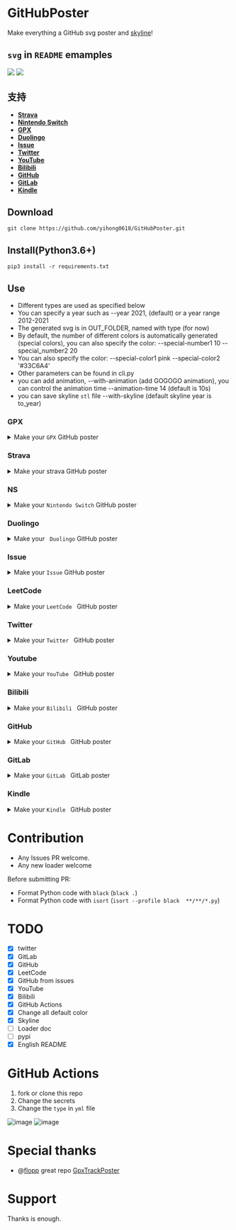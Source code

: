 # GitHubPoster
Make everything a GitHub svg poster and [skyline](https://skyline.github.com/)!

##  `svg` in `README` emamples 

![](https://github.com/yihong0618/GitHubPoster/blob/main/examples/twitter.svg)
![](https://github.com/yihong0618/GitHubPoster/blob/main/examples/shanbay.svg)

## 支持
- **[Strava](#strava)**
- **[Nintendo Switch](#ns)**
- **[GPX](#GPX)**
- **[Duolingo](#duolingo)**
- **[Issue](#Issue)**
- **[Twitter](#Twitter)**
- **[YouTube](#Youtube)**
- **[Bilibili](#Bilibili)**
- **[GitHub](#GitHub)**
- **[GitLab](#GitLab)**
- **[Kindle](#Kindle)**

## Download
```
git clone https://github.com/yihong0618/GitHubPoster.git
```
## Install(Python3.6+)
```
pip3 install -r requirements.txt
```

## Use

- Different types are used as specified below
- You can specify a year such as --year 2021, (default) or a year range 2012-2021
- The generated svg is in OUT_FOLDER, named with type (for now)
- By default, the number of different colors is automatically generated (special colors), you can also specify the color: --special-number1 10 -- special_number2 20
- You can also specify the color: --special-color1 pink --special-color2 '#33C6A4'
- Other parameters can be found in cli.py
- you can add animation, --with-animation (add GOGOGO animation), you can control the animation time --animation-time 14 (default is 10s)
- you can save skyline `stl` file --with-skyline (default skyline year is to_year)


### GPX

<details>
<summary>Make your <code>GPX</code> GitHub poster</summary>
<br>

mv gpx files to `GPX_FOLDER` then run the code
```python
python3 cli.py --type gpx --gpx-dir ~/blog/GPX_OUT/ --year 2013-2021
```
</details>

### Strava

<details>
<summary>Make your strava GitHub poster</summary>

1. Sign in/Sign up [Strava](https://www.strava.com/) account
2. Open after successful Signin [Strava Developers](http://developers.strava.com) -> [Create & Manage Your App](https://strava.com/settings/api)

3. Create `My API Application`: Enter the following information

<br>

![My API Application](https://raw.githubusercontent.com/shaonianche/gallery/master/running_page/strava_settings_api.png)
Created successfully：

<br>

![](https://raw.githubusercontent.com/shaonianche/gallery/master/running_page/created_successfully_1.png)

4. Use the link below to request all permissions: Replace `${your_id}` in the link with `My API Application` Client ID 
```
https://www.strava.com/oauth/authorize?client_id=${your_id}&response_type=code&redirect_uri=http://localhost/exchange_token&approval_prompt=force&scope=read_all,profile:read_all,activity:read_all,profile:write,activity:write
```
![get_all_permissions](https://raw.githubusercontent.com/shaonianche/gallery/master/running_page/get_all_permissions.png)

5. Get the `code` value in the link   

<br>

example：
```
http://localhost/exchange_token?state=&code=1dab37edd9970971fb502c9efdd087f4f3471e6e&scope=read,activity:write,activity:read_all,profile:write,profile:read_all,read_all
```
`code` value：
```
1dab37edd9970971fb502c9efdd087f4f3471e6
```
![get_code](https://raw.githubusercontent.com/shaonianche/gallery/master/running_page/get_code.png)

6. Use `Client_id`、`Client_secret`、`Code` get `refresch_token`: Execute in `Terminal/iTerm`
```
curl -X POST https://www.strava.com/oauth/token \
-F client_id=${Your Client ID} \
-F client_secret=${Your Client Secret} \
-F code=${Your Code} \
-F grant_type=authorization_code
```
example：
```
curl -X POST https://www.strava.com/oauth/token \
-F client_id=12345 \
-F client_secret=b21******d0bfb377998ed1ac3b0 \
-F code=d09******b58abface48003 \
-F grant_type=authorization_code
```
![get_refresch_token](https://raw.githubusercontent.com/shaonianche/gallery/master/running_page/get_refresch_token.png)

```python
python3 cli.py --type strava --strava_client_id  ${client_id} --strava_client_secret ${client_secret} --strava_refresh_token ${refresh_token} --year 2012-2021}
```
</details>

### NS

<details>
<summary>Make your <code>Nintendo Switch</code> GitHub poster</summary>
<br>

From APP(Nintendo Switch Parent Controls)` using mitmproxy to get the session_token and devide _id

```python
python3 cli.py --type ns --ns_session_token ${session_token} --ns_device_id ${device_id} --year 2020-2021
```
</details>


### Duolingo

<details>
<summary>Make your <code> Duolingo</code> GitHub poster</summary>
<br>

Find your duolingo id, F12 from `XHR`
![image](https://user-images.githubusercontent.com/15976103/116336188-baad7000-a80a-11eb-80d7-033d4bf0f260.png)


```python
python3 cli.py --type duolingo --duolingo_user_name ${user_id} --year 2015-2021
```
</details>

### Issue

<details>
<summary>Make your <code>Issue</code> GitHub poster</summary>
<br>

Like my issue [issue](https://github.com/yihong0618/2021/issues/5) 

```python
python3 cli.py --type issue --github_issue_number ${issue_number} --github_repo_name ${repo_name} --github_token ${github_token}
```
</details>

### LeetCode

<details>
<summary>Make your <code>LeetCode </code> GitHub poster</summary>
<br>

Find your LeetCode Cookie

```python
python3 cli.py --type leetcode --leetcode_cookie ${leetcode_cookie} --year 2019-2021
```

</details>

### Twitter

<details>
<summary>Make your <code>Twitter </code> GitHub poster</summary>
<br>

Find your Twitter user_id (in the url)

```python
python3 cli.py --type twitter --twitter_user_name ${twitter_user_name} --year 2018-2021 --track-color '#1C9CEA'
```
</details>

### Youtube

<details>
<summary>Make your <code>YouTube </code> GitHub poster</summary>
<br>

Use Google [History Takeout](https://takeout.google.com/settings/takeout) to download YouTube history data，choose `json` format，mv `watch-history.json` to `IN-FOLDER` then run the code

```python
python3 cli.py --type youtube --year 2015-2021
```
</details>

### Bilibili

<details>
<summary>Make your <code>Bilibili </code> GitHub poster</summary>
<br>

Find your Bilibili (XHR) cookie

```python
python3 cli.py --type bilibili --bilibili_cookie "${bilibili-cookie}"
```
</details>

### GitHub

<details>
<summary>Make your <code>GitHub </code> GitHub poster</summary>
<br>

Get your GitHub Name (in the url)

```python
python3 cli.py --type github --github_user_name "${github_user_name}" --with-skyline
```
</details>

### GitLab

<details>
<summary>Make your <code>GitLab </code> GitLab poster</summary>
<br>

Get your GitLab Name (in the url)

```python
python3 cli.py --type gitlab --gitlab_user_name "${gitlab_user_name}"
```
</details>

### Kindle

<details>
<summary>Make your <code>Kindle </code> GitHub poster</summary>
<br>

Find your [Amazon](https://www.amazon.com/) Cookie

```python
python3 cli.py --type kindle --kindle_cookie ${kindle_cookie} --year 2018-2021
```

</details>


# Contribution

- Any Issues PR welcome.
- Any new loader welcome

Before submitting PR:
- Format Python code with `black` (`black .`)
- Format Python code with `isort` (`isort --profile black  **/**/*.py`)
 
# TODO

- [x] twitter
- [x] GitLab
- [x] GitHub
- [x] LeetCode
- [x] GitHub from issues
- [x] YouTube
- [x] Bilibili
- [x] GitHub Actions
- [x] Change all default color
- [x] Skyline
- [ ] Loader doc
- [ ] pypi
- [x] English README

# GitHub Actions

1. fork or clone this repo
2. Change the secrets
3. Change the `type` in `yml` file

![image](https://user-images.githubusercontent.com/15976103/116517569-be6fee00-a901-11eb-9178-55df0c3301e3.png)
![image](https://user-images.githubusercontent.com/15976103/116517636-d21b5480-a901-11eb-90e7-8314404f5f59.png)

# Special thanks
- @[flopp](https://github.com/flopp) great repo [GpxTrackPoster](https://github.com/flopp/GpxTrackPoster)

# Support
Thanks is enough.
